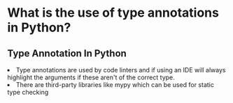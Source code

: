 <h1>What is the use of type annotations in Python?</h1>
<h2>Type Annotation In Python</h2>
<li>Type annotations are used by code linters and if using an IDE will always highlight the arguments if these aren't of the correct type.</li>
<li>There are third-party libraries like mypy which can be used for static type checking</li>
